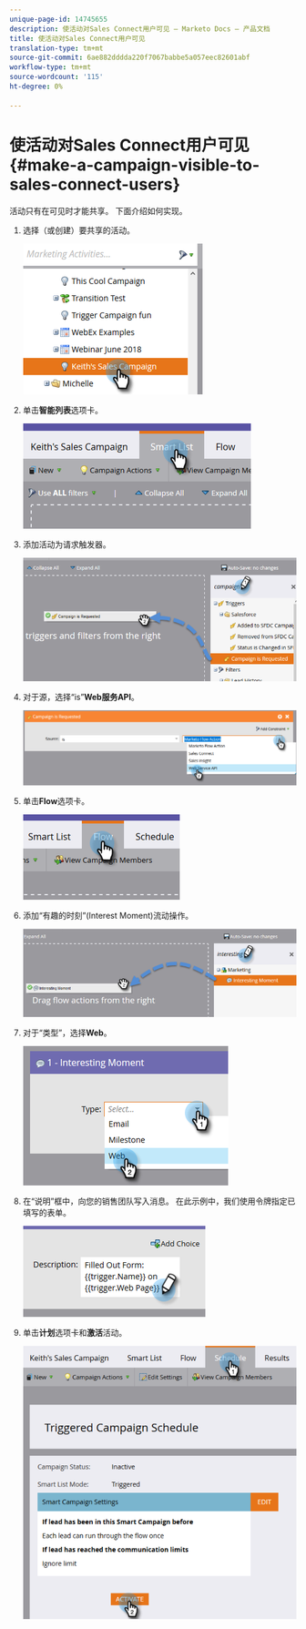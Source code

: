 ```yaml
---
unique-page-id: 14745655
description: 使活动对Sales Connect用户可见 — Marketo Docs — 产品文档
title: 使活动对Sales Connect用户可见
translation-type: tm+mt
source-git-commit: 6ae882dddda220f7067babbe5a057eec82601abf
workflow-type: tm+mt
source-wordcount: '115'
ht-degree: 0%

---
```



# 使活动对Sales Connect用户可见{#make-a-campaign-visible-to-sales-connect-users}

活动只有在可见时才能共享。 下面介绍如何实现。

1. 选择（或创建）要共享的活动。

   ![](assets/one.png)

1. 单击&#x200B;**智能列表**&#x200B;选项卡。

   ![](assets/two.png)

1. 添加活动为请求触发器。

   ![](assets/three.png)

1. 对于源，选择“is”**Web服务API**。

   ![](assets/4.png)

1. 单击&#x200B;**Flow**&#x200B;选项卡。

   ![](assets/five.png)

1. 添加“有趣的时刻”(Interest Moment)流动操作。

   ![](assets/six.png)

1. 对于“类型”，选择&#x200B;**Web**。

   ![](assets/seven.png)

1. 在“说明”框中，向您的销售团队写入消息。 在此示例中，我们使用令牌指定已填写的表单。

   ![](assets/eight.png)

1. 单击&#x200B;**计划**&#x200B;选项卡和&#x200B;**激活**&#x200B;活动。

   ![](assets/nine.png)
